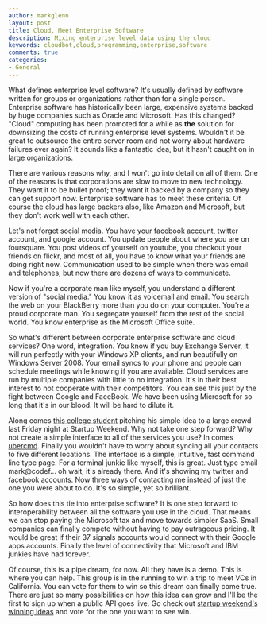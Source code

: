```yaml
---
author: markglenn
layout: post
title: Cloud, Meet Enterprise Software
description: Mixing enterprise level data using the cloud
keywords: cloudbot,cloud,programming,enterprise,software
comments: true
categories:
- General
---
```


What defines enterprise level software? It's usually defined by software
written for groups or organizations rather than for a single person.
Enterprise software has historically been large, expensive systems
backed by huge companies such as Oracle and Microsoft. Has this changed?
"Cloud" computing has been promoted for a while as **the** solution for
downsizing the costs of running enterprise level systems. Wouldn't it be
great to outsource the entire server room and not worry about hardware
failures ever again? It sounds like a fantastic idea, but it hasn't
caught on in large organizations.

<!--more-->

There are various reasons why, and I
won't go into detail on all of them. One of the reasons is that
corporations are slow to move to new technology. They want it to be
bullet proof; they want it backed by a company so they can get support
now. Enterprise software has to meet these criteria. Of course the cloud
has large backers also, like Amazon and Microsoft, but they don't work
well with each other.

Let's not forget social media. You have your
facebook account, twitter account, and google account. You update people
about where you are on foursquare. You post videos of yourself on
youtube, you checkout your friends on flickr, and most of all, you have
to know what your friends are doing right now. Communication used to be
simple when there was email and telephones, but now there are dozens of
ways to communicate.

Now if you're a corporate man like myself, you
understand a different version of "social media." You know it as
voicemail and email. You search the web on your BlackBerry more than you
do on your computer. You're a proud corporate man. You segregate
yourself from the rest of the social world. You know enterprise as the
Microsoft Office suite.

So what's different between corporate enterprise
software and cloud services? One word, integration. You know if you buy
Exchange Server, it will run perfectly with your Windows XP clients, and
run beautifully on Windows Server 2008. Your email syncs to your phone
and people can schedule meetings while knowing if you are available.
Cloud services are run by multiple companies with little to no
integration. It's in their best interest to not cooperate with their
competitors. You can see this just by the fight between Google and
FaceBook. We have been using Microsoft for so long that it's in our
blood. It will be hard to dilute it.

Along comes [this college student](http://twitter.com/#!/colinmyoung) 
pitching his simple idea to
a large crowd last Friday night at Startup Weekend. Why not take one
step forward? Why not create a simple interface to all of the services
you use? In comes [ubercmd](http://ubercmd.com/). Finally you wouldn't
have to worry about syncing all your contacts to five different
locations. The interface is a simple, intuitive, fast command line type
page. For a terminal junkie like myself, this is great. Just type email
mark@codef... oh wait, it's already there. And it's showing my twitter
and facebook accounts. Now three ways of contacting me instead of just
the one you were about to do. It's so simple, yet so brilliant.

So how
does this tie into enterprise software? It is one step forward to
interoperability between all the software you use in the cloud. That
means we can stop paying the Microsoft tax and move towards simpler
SaaS. Small companies can finally compete without having to pay
outrageous pricing. It would be great if their 37 signals accounts would
connect with their Google apps accounts. Finally the level of
connectivity that Microsoft and IBM junkies have had forever. 

Of course,
this is a pipe dream, for now. All they have is a demo. This is where
you can help. This group is in the running to win a trip to meet VCs in
California. You can vote for them to win so this dream can finally come
true. There are just so many possibilities on how this idea can grow and
I'll be the first to sign up when a public API goes live. Go check out
[startup weekend's winning ideas](http://globalstartupbattle.com/vote/)
and vote for the one you want to see win.
